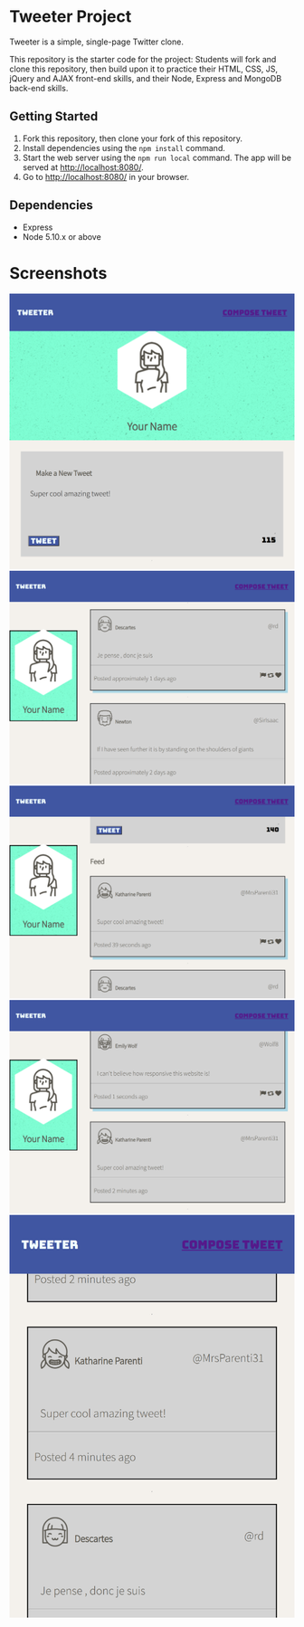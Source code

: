 # Tweeter Project

Tweeter is a simple, single-page Twitter clone.

This repository is the starter code for the project: Students will fork and clone this repository, then build upon it to practice their HTML, CSS, JS, jQuery and AJAX front-end skills, and their Node, Express and MongoDB back-end skills.

## Getting Started

1. Fork this repository, then clone your fork of this repository.
2. Install dependencies using the `npm install` command.
3. Start the web server using the `npm run local` command. The app will be served at <http://localhost:8080/>.
4. Go to <http://localhost:8080/> in your browser.

## Dependencies

- Express
- Node 5.10.x or above

# Screenshots

![image1](https://raw.githubusercontent.com/cookie-cpu/tweeter/master/docs/1.png)
![image2](https://github.com/cookie-cpu/tweeter/blob/master/docs/2.png)
![image3](https://github.com/cookie-cpu/tweeter/blob/master/docs/3.png)
![image4](https://github.com/cookie-cpu/tweeter/blob/master/docs/4.png)
![image5](https://github.com/cookie-cpu/tweeter/blob/master/docs/5.png)